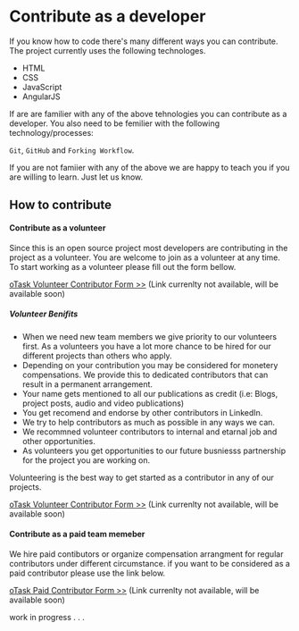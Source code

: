 # Contribute as a developer

If you know how to code there's many different ways you can contribute. The project currently uses the following technologes.

- HTML
- CSS
- JavaScript
- AngularJS

If are are familier with any of the above tehnologies you can contribute as a developer. You also need to be femilier with the following technology/processes:

`Git`, `GitHub` and `Forking Workflow`. 

If you are not famiier with any of the above we are happy to teach you if you are willing to learn. Just let us know.

## How to contribute

#### Contribute as a volunteer
Since this is an open source project most developers are contributing in the project as a volunteer. You are welcome to join as a volunteer at any time. To start working as a volunteer please fill out the form bellow.

[oTask Volunteer Contributor Form >>](#) (Link currenlty not available, will be available soon)

##### Volunteer Benifits
- When we need new team members we give priority to our volunteers first. As a volunteers you have a lot more chance to be hired for our different projects than others who apply.
- Depending on your contribution you may be considered for monetery compensations. We provide this to dedicated contributors that can result in a permanent arrangement. 
- Your name gets mentioned to all our publications as credit (i.e: Blogs, project posts, audio and video publications)
- You get recomend and endorse by other contributors in LinkedIn. 
- We try to help contributors as much as possible in any ways we can.
- We recommned volunteer contributors to internal and etarnal job and other opportunities.
- As volunteers you get opportunities to our future busniesss partnership for the project you are working on. 

Volunteering is the best way to get started as a contributor in any of our projects.

[oTask Volunteer Contributor Form >>](#) (Link currenlty not available, will be available soon)


#### Contribute as a paid team memeber
We hire paid contibutors or organize compensation arrangment for regular contributors under different circumstance. if you want to be considered as a paid contributor please use the link below. 

[oTask Paid Contributor Form >>](#) (Link currenlty not available, will be available soon)

work in progress . . .